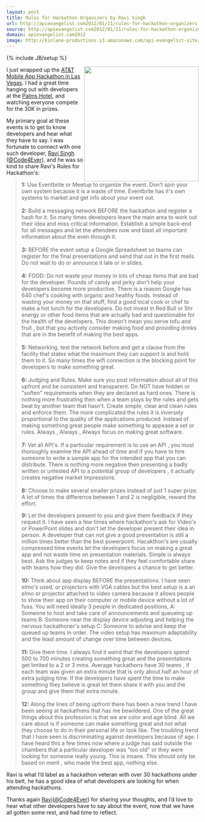 ```yaml
---
layout: post
title: Rules for Hackathon Organizers by Ravi Singh
url: http://apievangelist.com2012/01/11/rules-for-hackathon-organizers,-by-ravi-singh/
source: http://apievangelist.com2012/01/11/rules-for-hackathon-organizers,-by-ravi-singh/
domain: apievangelist.com2012
image: http://kinlane-productions.s3.amazonaws.com/api-evangelist-site/blog/tag-cloud-hackathon.png
---
```

{% include JB/setup %}<p>
     <a title="Hackathon" href="http://www.hackweekends.com" target="_blank"><img src="http://kinlane-productions.s3.amazonaws.com/api-evangelist/tag-cloud-hackathon.png"  width="300" align="right" /></a>
</p>
<p>
     I just wrapped up the <a title="AT&amp;T Mobile Hackathon in Las Vegas" href="/events/att_mobile_app_hackathon_las_vegas.php">AT&amp;T Mobile App Hackathon in Las Vegas</a>. I had a great time hanging out with developers at the <a title="Palms Hotel" href="http://www.palms.com/">Palms Hotel</a>, and watching everyone compete for the 30K in prizes.
</p>
<p>
     My primary goal at these events is to get to know developers and hear what they have to say. I was fortunate to connect with one such developer, <a title="@Code4Ever" href="https://twitter.com/!/code4ever">Ravi Singh</a> (<a title="@Code4Ever" href="https://twitter.com/!/code4ever">@Code4Ever</a>), and he was so kind to share Ravi's Rules for Hackathon's:
</p>
<blockquote>
     <strong>1:</strong> Use Eventbrite or Meetup to organize the event. Don't spin your own system because it is a waste of time. Eventbrite has it's own systems to market and get info about your event out.<br />
     <br />
     <strong>2:</strong> Build a messaging network BEFORE the hackathon and register a hash for it. So many times developers leave the main area to work out their idea and miss critical information. Establish a simple back-end for all messages and let the attendees now and blast all important information about the even through it.<br />
     <br />
     <strong>3:</strong> BEFORE the event setup a Google Spreadsheet so teams can register for the final presentations and send that out in the first mails. Do not wait to do or announce it late or in slides.<br />
     <br />
     <strong>4:</strong> FOOD: Do not waste your money in lots of cheap items that are bad for the developer. Pounds of candy and jerky don't help your developers become more productive. There is a reason Google has 640 chef's cooking with organic and healthy foods. Instead of wasting your money on that stuff, find a good local cook or chef to make a hot lunch for the developers. Do not invest in Red Bull or 5hr energy or other food items that are actually bad and questionable for the health of the developers. This doesn't mean you serve tofu and fruit , but that you actively consider making food and providing drinks that are in the benefit of making the best apps.<br />
     <br />
     <strong>5:</strong> Networking, test the network before and get a clause from the facility that states what the maximum they can support is and hold them to it. So many times the wifi connection is the blocking point for developers to make something great.<br />
     <br />
     <strong>6:</strong> Judging and Rules. Make sure you post information about all of this upfront and be consistent and transparent. Do NOT have hidden or "soften" requirements when they are declared as hard ones. There is nothing more frustrating then when a team plays by the rules and gets beat by another team that hasn't. Create simple, clear and clean rules and enforce them. The more complicated the rules it is inversely proportional to the quality of the applications produced. Instead of making something great people make something to appease a set or rules. Always , Always , Always focus on making great software.<br />
     <br />
     <strong>7:</strong> Vet all API's. If a particular requirement is to use an API , you must thoroughly examine the API ahead of time and if you have to hire someone to write a sample app for the intended app that you can distribute. There is nothing more negative then presenting a badly written or untested API to a potential group of developers , it actually creates negative market impressions.<br />
     <br />
     <strong>8:</strong> Choose to make several smaller prizes instead of just 1 super prize. A lot of times the difference between 1 and 2 is negligible, reward the effort.
</blockquote>
<blockquote>
     <strong>9:</strong> Let the developers present to you and give them feedback if they request it. I have seen a few times where hackathon's ask for Video's or PowerPoint slides and don't let the developer present their idea in person. A developer that can not give a good presentation is still a million times better than the best powerpoint. Hacakthon's are usually compressed time events let the developers focus on making a great app and not waste time on presentation materials. Simple is always best. Ask the judges to keep notes and if they feel comfortable share with teams how they did. Give the developers a chance to get better. <br />
     <br />
     <strong>10:</strong> Think about app display BEFORE the presentations. I have seen elmo's used, or projectors with VGA cables but the best setup is a an elmo or projector attached to video camera because it allows people to show their app on their computer or mobile device without a lot of fuss. You will need ideally 3 people in dedicated positions, A: Someone to host and take care of announcements and queueing up teams B: Someone near the display device adjusting and helping the nervous hackathoner's setup C: Someone to advise and keep the queued up teams in order. The video setup has maximum adaptability and the least amount of change over time between devices.<br />
     <br />
     <strong>11:</strong> Give them time. I always find it weird that the developers spend 500 to 700 minutes creating something great and the presentations get limited to a 2 or 3 mins. Average hackathons have 30 teams , if each team was given an extra minute that is only about half an hour of extra judging time. If the developers have spent the time to make something they believe is great let them share it with you and the group and give them that extra minute.<br />
     <br />
     <strong>12:</strong> Along the lines of being upfront there has been a new trend I have been seeing at hackathons that has me bewildered. One of the great things about this profession is that we are color and age blind. All we care about is if someone can make something great and not what they choose to do in their personal life or look like. The troubling trend that I have seen is discriminating against developers because of age. I have heard this a few times now where a judge has said outside the chambers that a particular developer was "too old" or they were looking for someone really young. This is insane. This should only be based on merit , who made the best app, nothing else.<br />
</blockquote>
<p>
     Ravi is what I’d label as a hackathon veteran with over 30 hackathons under his belt, he has a good idea of what developers are looking for when attending hackathons.
</p>
<p>
     Thanks again <a title="@Code4Ever" href="https://twitter.com/!/code4ever">Ravi</a>(<a title="@Code4Ever" href="https://twitter.com/!/code4ever">@Code4Ever</a>) for sharing your thoughts, and I’d love to hear what other developers have to say about the event, now that we have all gotten some rest, and had time to reflect.
</p>
